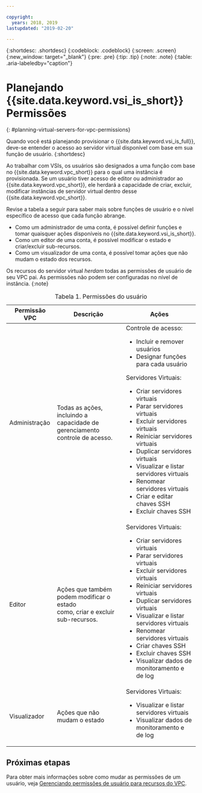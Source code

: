 ```yaml
---

copyright:
  years: 2018, 2019
lastupdated: "2019-02-20"

---
```


{:shortdesc: .shortdesc}
{:codeblock: .codeblock}
{:screen: .screen}
{:new_window: target="_blank"}
{:pre: .pre}
{:tip: .tip}
{:note: .note}
{:table: .aria-labeledby="caption"}

# Planejando  {{site.data.keyword.vsi_is_short}}  Permissões
{: #planning-virtual-servers-for-vpc-permissions}

Quando você está planejando provisionar o {{site.data.keyword.vsi_is_full}}, deve-se entender o acesso ao servidor virtual disponível com base em sua função de usuário.
{:shortdesc}

Ao trabalhar com VSIs, os usuários são designados a uma função com base no {{site.data.keyword.vpc_short}} para o qual uma instância é provisionada. Se um usuário tiver acesso de editor ou administrador ao {{site.data.keyword.vpc_short}}, ele herdará a capacidade de criar, excluir, modificar instâncias de servidor virtual dentro desse {{site.data.keyword.vpc_short}}.

Revise a tabela a seguir para saber mais sobre funções de usuário e o nível específico de acesso que cada função abrange.

* Como um administrador de uma conta, é possível definir funções e tomar quaisquer ações disponíveis no {{site.data.keyword.vsi_is_short}}.
* Como um editor de uma conta, é possível modificar o estado e criar/excluir sub-recursos.
* Como um visualizador de uma conta, é possível tomar ações que não mudam o estado dos recursos.

Os recursos do servidor virtual *herdam* todas as permissões de usuário de seu VPC pai. As permissões não podem ser configuradas no nível de instância.
{:note}

<table>
<CAPTION>Tabela 1. Permissões do usuário</CAPTION>
<THEAD>
<TR>
<th>Permissão VPC</th>
<th>Descrição</th>
<th>Ações</th>
</TR>
</THEAD>
<TBODY>
<tr>
<td>Administração</td>
<td>Todas as ações, incluindo a capacidade de gerenciamento<br>
controle de acesso.</td>
<td>
Controle de acesso:
<ul>
<li>Incluir e remover usuários</li>
<li>Designar funções para cada usuário</li>
</ul>
<p>
Servidores Virtuais:
<ul>
<li>Criar servidores virtuais</li>
<li>Parar servidores virtuais</li>
<li>Excluir servidores virtuais</li>
<li>Reiniciar servidores virtuais</li>
<li>Duplicar servidores virtuais</li>
<!-- <li>Resize virtual servers</li> -->
<!-- <li>Add and delete vNICs</li> -->
<!-- <li>Attach and delete volumes</li> -->
<li>Visualizar e listar servidores virtuais</li>
<li>Renomear servidores virtuais</li>
<!-- <li>Create image snapshots</li> -->
<!-- <li>Delete image snapshots</li> -->
<!-- <li>Create virtual servers off of image snapshots</li> -->
<li>Criar e editar chaves SSH</li>
<li>Excluir chaves SSH</li>
<!-- <li>Add autoscaling policies</li> -->
<!-- <li>Delete autoscaling policies</li> -->
<!-- <li>Modify autoscaling policies</li> -->
<!-- <li>View monitoring and log data</li> -->
<!-- <li>Modify alarms and notifications from monitoring</li> -->
</ul>
</p>
</td>
</tr>
<tr>
<td>Editor</td>
<td>Ações que também podem modificar o estado <br>
como, criar e excluir sub-recursos.</td>
<td>
Servidores Virtuais:
<ul>
<li>Criar servidores virtuais</li>
<li>Parar servidores virtuais</li>
<li>Excluir servidores virtuais</li>
<li>Reiniciar servidores virtuais</li>
<li>Duplicar servidores virtuais</li>
<!-- <li>Resize virtual servers</li> -->
<!-- <li>Add and delete vNICs</li> -->
<!-- <li>Attach and detach volumes</li> -->
<li>Visualizar e listar servidores virtuais</li>
<li>Renomear servidores virtuais</li>
<!-- <li>Create image snapshots</li> -->
<!-- <li>Delete image snapshots</li> -->
<!-- <li>Create virtual servers off of image snapshots</li> -->
<li>Criar chaves SSH</li>
<li>Excluir chaves SSH</li>
<!-- <li>Add autoscaling policies</li> -->
<!-- <li>Delete autoscaling policies</li> -->
<!-- <li>Modify autoscaling policies</li> -->
<li>Visualizar dados de monitoramento e de log</li>
<!-- <li>Modify alarms and notifications from monitoring</li> -->
</ul>     
</td>
</tr>
<tr>
<td>Visualizador</td>
<td>Ações que não mudam o estado</td>
<td>
Servidores Virtuais:
<ul>
<li>Visualizar e listar servidores virtuais</li>
<!-- <li>View and list image snapshots</li> -->
<li>Visualizar dados de monitoramento e de log</li>
</ul>
</td>
</tr>
</TBODY>
</table>

## Próximas etapas
Para obter mais informações sobre como mudar as permissões de um usuário, veja [Gerenciando permissões de usuário para recursos do VPC](/docs/infrastructure/vpc?topic=vpc-managing-user-permissions-for-vpc-resources).
